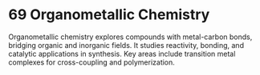 # 69 Organometallic Chemistry
Organometallic chemistry explores compounds with metal-carbon bonds, bridging organic and inorganic fields. It studies reactivity, bonding, and catalytic applications in synthesis. Key areas include transition metal complexes for cross-coupling and polymerization.
